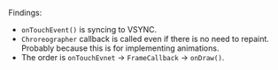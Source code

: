 
Findings:

 * `onTouchEvent()` is syncing to VSYNC.
 * `Chroreographer` callback is called even if there is no need to repaint. Probably because this is for implementing animations.
 * The order is `onTouchEvnet` -> `FrameCallback` -> `onDraw()`.
